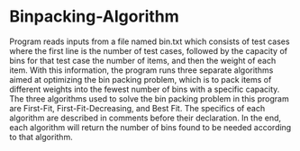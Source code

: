 # Binpacking-Algorithm
Program reads inputs from a file named bin.txt which consists of test cases where the first line is the number of test cases, followed by the capacity of bins for that test case the number of items, and then the weight of each item. With this information, the program runs three separate algorithms aimed at optimizing the bin packing problem, which is to pack items of different weights into the fewest number of bins with a specific capacity. The three algorithms used to solve the bin packing problem in this program are First-Fit, First-Fit-Decreasing, and Best Fit. The specifics of each algorithm are described in comments before their declaration. In the end, each algorithm will return the number of bins found to be needed according to that algorithm.
